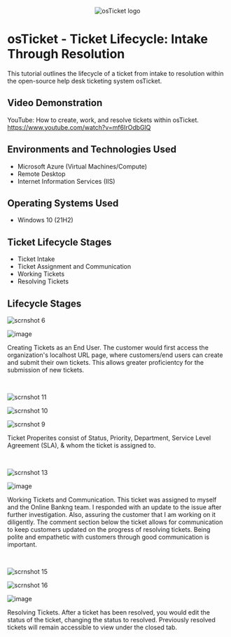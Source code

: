 
<p align="center">
<img src="https://i.imgur.com/Clzj7Xs.png" alt="osTicket logo"/>
</p>

<h1>osTicket - Ticket Lifecycle: Intake Through Resolution</h1>
This tutorial outlines the lifecycle of a ticket from intake to resolution within the open-source help desk ticketing system osTicket.<br />


<h2>Video Demonstration</h2>

YouTube: How to create, work, and resolve tickets within osTicket. https://www.youtube.com/watch?v=mf6IrOdbGlQ
<h2>Environments and Technologies Used</h2>

- Microsoft Azure (Virtual Machines/Compute)
- Remote Desktop
- Internet Information Services (IIS)

<h2>Operating Systems Used </h2>

- Windows 10</b> (21H2)

<h2>Ticket Lifecycle Stages</h2>

- Ticket Intake
- Ticket Assignment and Communication
- Working Tickets 
- Resolving Tickets

<h2>Lifecycle Stages</h2>

<p>

 ![scrnshot 6](https://github.com/user-attachments/assets/c88e4b26-a2f6-4860-a843-fc0f1d716527)

 ![image](https://github.com/user-attachments/assets/6aefe1a7-5b12-4c03-9962-31a1e0d7151d)

</p>
<p>
Creating Tickets as an End User. The customer would first access the organization's localhost URL page, where customers/end users can create and submit their own tickets. This allows greater proficientcy for the submission of new tickets. 
</p>
<br />

<p>

 ![scrnshot 11](https://github.com/user-attachments/assets/3192908d-c98d-483e-a62c-a09a9197ebd9)

 ![scrnshot 10](https://github.com/user-attachments/assets/5e6ebf32-70b4-4cd9-91c7-a60775a86ce2)

 ![scrnshot 9](https://github.com/user-attachments/assets/e2eb30c0-79b5-4510-98bc-3242ce1538a1)

</p>
<p>
Ticket Properites consist of Status, Priority, Department, Service Level Agreement (SLA), & whom the ticket is assigned to.
</p>
<br />

<p>

 ![scrnshot 13](https://github.com/user-attachments/assets/09fb06f2-8db2-48a9-b184-9d32c2007fe6)

 ![image](https://github.com/user-attachments/assets/8df2a43b-b6c1-4029-a7f3-68a9021161f5)

</p>
<p>
Working Tickets and Communication. This ticket was assigned to myself and the Online Bankng team. I responded with an update to the issue after further investigation. Also, assuring the customer that I am working on it diligently. The comment section below the ticket allows for communication to keep customers updated on the progress of resolving tickets. Being polite and empathetic with customers through good communication is important.   
</p>
<br />

<p>

 ![scrnshot 15](https://github.com/user-attachments/assets/7d388a82-ffde-4223-aee1-056ad85bcd61)

 ![scrnshot 16](https://github.com/user-attachments/assets/d72c5eff-b598-4101-ad89-3ae966f346de)

 ![image](https://github.com/user-attachments/assets/e14db116-19c2-4837-9501-a0620e4f3c56)

</p>
<p>
Resolving Tickets. After a ticket has been resolved, you would edit the status of the ticket, changing the status to resolved. Previously resolved tickets will remain accessible to view under the closed tab. 
</p>
<br />

